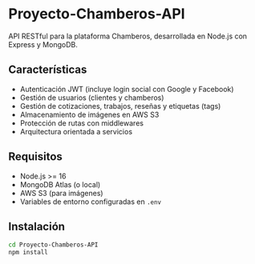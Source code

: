 # Proyecto-Chamberos-API

API RESTful para la plataforma Chamberos, desarrollada en Node.js con Express y MongoDB.

## Características

- Autenticación JWT (incluye login social con Google y Facebook)
- Gestión de usuarios (clientes y chamberos)
- Gestión de cotizaciones, trabajos, reseñas y etiquetas (tags)
- Almacenamiento de imágenes en AWS S3
- Protección de rutas con middlewares
- Arquitectura orientada a servicios

## Requisitos

- Node.js >= 16
- MongoDB Atlas (o local)
- AWS S3 (para imágenes)
- Variables de entorno configuradas en `.env`

## Instalación

```bash
cd Proyecto-Chamberos-API
npm install
